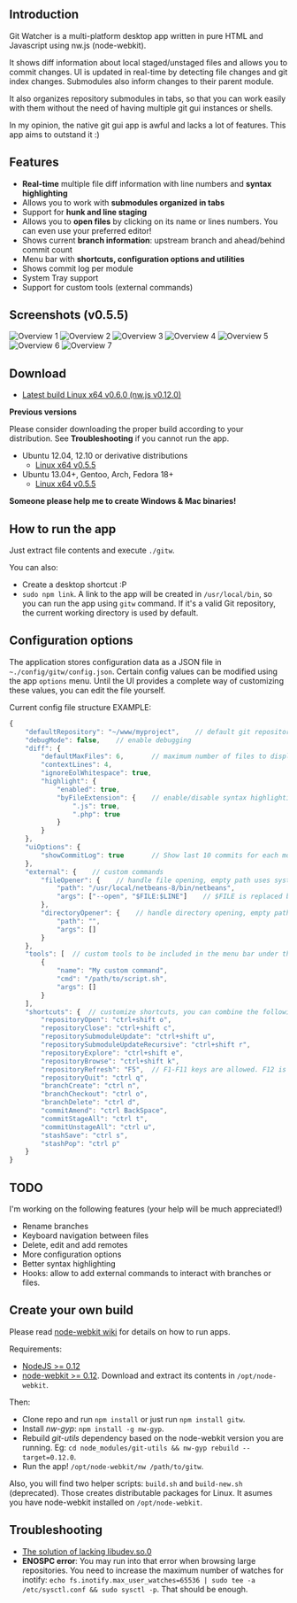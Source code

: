 ## Introduction

Git Watcher is a multi-platform desktop app written in pure HTML and Javascript using nw.js (node-webkit).

It shows diff information about local staged/unstaged files and allows you to commit changes. UI is updated in real-time by detecting file changes and git index changes. Submodules also inform changes to their parent module.

It also organizes repository submodules in tabs, so that you can work easily with them without the need of having multiple git gui instances or shells.

In my opinion, the native git gui app is awful and lacks a lot of features. This app aims to outstand it :)

## Features

* **Real-time** multiple file diff information with line numbers and **syntax highlighting**
* Allows you to work with **submodules organized in tabs**
* Support for **hunk and line staging**
* Allows you to **open files** by clicking on its name or lines numbers. You can even use your preferred editor!
* Shows current **branch information**: upstream branch and ahead/behind commit count
* Menu bar with **shortcuts, configuration options and utilities**
* Shows commit log per module
* System Tray support
* Support for custom tools (external commands)

## Screenshots (v0.5.5)
![Overview 1](http://i.imgur.com/n3rsGgi.png)
![Overview 2](http://i.imgur.com/WJdDe2D.png)
![Overview 3](http://i.imgur.com/kO2v4Yl.png)
![Overview 4](http://i.imgur.com/7Ogiptt.png)
![Overview 5](http://i.imgur.com/kS9MiD5.png)
![Overview 6](http://i.imgur.com/52V7PqS.png)
![Overview 7](http://i.imgur.com/s9VuDdQ.png)

## Download

* [Latest build Linux x64 v0.6.0 (nw.js v0.12.0)](https://bitbucket.org/demian85/git-watcher/downloads/gitw-linux-x64-v0.6.0.tar.gz)

__Previous versions__

Please consider downloading the proper build according to your distribution. See **Troubleshooting** if you cannot run the app.

* Ubuntu 12.04, 12.10 or derivative distributions
    * [Linux x64 v0.5.5](https://bitbucket.org/demian85/git-watcher/downloads/gitw-linux-x64-v0.5.5.tar.gz)
* Ubuntu 13.04+, Gentoo, Arch, Fedora 18+
    * [Linux x64 v0.5.5](https://bitbucket.org/demian85/git-watcher/downloads/gitw-linux-x64-new-v0.5.5.tar.gz)

**Someone please help me to create Windows & Mac binaries!**

## How to run the app

Just extract file contents and execute `./gitw`.

You can also:

* Create a desktop shortcut :P
* `sudo npm link`. A link to the app will be created in `/usr/local/bin`, so you can run the app using `gitw` command. If it's a valid Git repository, the current working directory is used by default.

## Configuration options

The application stores configuration data as a JSON file in `~./config/gitw/config.json`.
Certain config values can be modified using the app `options` menu. Until the UI provides a complete way of customizing these values, you can edit the file yourself.

Current config file structure EXAMPLE:

```Javascript
{
	"defaultRepository": "~/www/myproject",    // default git repository to load on startup
	"debugMode": false,    // enable debugging
	"diff": {
		"defaultMaxFiles": 6,		// maximum number of files to display by default (too many files may slow down application)
		"contextLines": 4,
		"ignoreEolWhitespace": true,
		"highlight": {
			"enabled": true,
			"byFileExtension": {    // enable/disable syntax highlighting by file extension
				".js": true,
				".php": true
			}
		}
	},
	"uiOptions": {
		"showCommitLog": true		// Show last 10 commits for each module
	},
	"external": {    // custom commands
		"fileOpener": {    // handle file opening, empty path uses system default application
			"path": "/usr/local/netbeans-8/bin/netbeans",
			"args": ["--open", "$FILE:$LINE"]    // $FILE is replaced by the file path. $LINE is replaced by line number (if available)
		},
		"directoryOpener": {    // handle directory opening, empty path uses system default application
			"path": "",
			"args": []
		}
	},
	"tools": [	// custom tools to be included in the menu bar under the "Tools" menu
		{
			"name": "My custom command",
			"cmd": "/path/to/script.sh",
			"args": []
		}
	],
	"shortcuts": {	// customize shortcuts, you can combine the following modifiers with a letter: cmd, shift, ctrl, alt
		"repositoryOpen": "ctrl+shift o",
		"repositoryClose": "ctrl+shift c",
		"repositorySubmoduleUpdate": "ctrl+shift u",
		"repositorySubmoduleUpdateRecursive": "ctrl+shift r",
		"repositoryExplore": "ctrl+shift e",
		"repositoryBrowse": "ctrl+shift k",
		"repositoryRefresh": "F5",	// F1-F11 keys are allowed. F12 is reserved for devtools
		"repositoryQuit": "ctrl q",
		"branchCreate": "ctrl n",
		"branchCheckout": "ctrl o",
		"branchDelete": "ctrl d",
		"commitAmend": "ctrl BackSpace",
		"commitStageAll": "ctrl t",
		"commitUnstageAll": "ctrl u",
		"stashSave": "ctrl s",
		"stashPop": "ctrl p"
	}
}
```

## TODO

I'm working on the following features
(your help will be much appreciated!)

* Rename branches
* Keyboard navigation between files
* Delete, edit and add remotes
* More configuration options
* Better syntax highlighting
* Hooks: allow to add external commands to interact with branches or files.

## Create your own build

Please read [node-webkit wiki](https://github.com/rogerwang/node-webkit/wiki) for details on how to run apps.

Requirements:

* [NodeJS >= 0.12](http://nodejs.org/download/)
* [node-webkit >= 0.12](https://github.com/rogerwang/node-webkit#downloads). Download and extract its contents in `/opt/node-webkit`.


Then:

* Clone repo and run `npm install` or just run `npm install gitw`.
* Install *nw-gyp*: `npm install -g nw-gyp`.
* Rebuild *git-utils* dependency based on the node-webkit version you are running. Eg: `cd node_modules/git-utils && nw-gyp rebuild --target=0.12.0`.
* Run the app! `/opt/node-webkit/nw /path/to/gitw`.

Also, you will find two helper scripts: `build.sh` and `build-new.sh` (deprecated). Those creates distributable packages for Linux. It asumes you have node-webkit installed on `/opt/node-webkit`.

## Troubleshooting

* [The solution of lacking libudev.so.0](https://github.com/rogerwang/node-webkit/wiki/The-solution-of-lacking-libudev.so.0)
* __ENOSPC error__: You may run into that error when browsing large repositories. You need to increase the maximum number of watches for inotify: `echo fs.inotify.max_user_watches=65536 | sudo tee -a /etc/sysctl.conf && sudo sysctl -p`. That should be enough.
